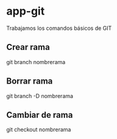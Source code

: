 # app-git
Trabajamos los comandos básicos de GIT

## Crear rama
git branch nombrerama

## Borrar rama 
git branch -D nombrerama

## Cambiar de rama
git checkout nombrerama

